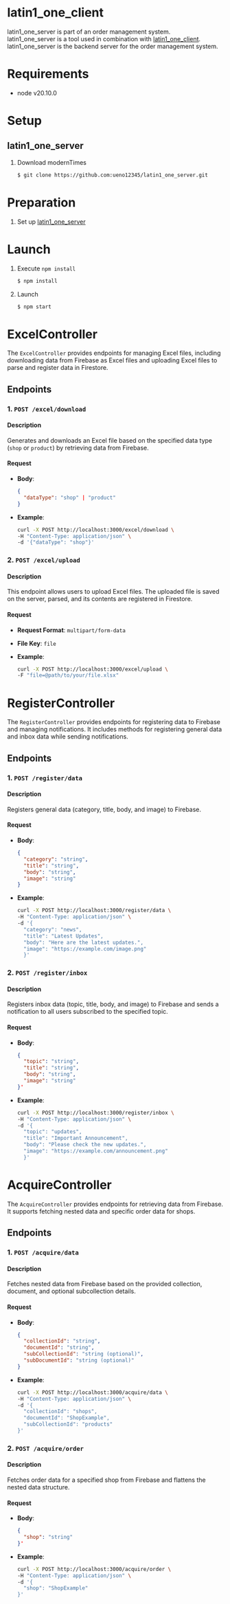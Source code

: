 # latin1_one_client
latin1_one_server is part of an order management system.<br>
latin1_one_server is a tool used in combination with [latin1_one_client](https://github.com:ueno12345/latin1_one_client.git).<br>
latin1_one_server is the backend server for the order management system.

# Requirements
+ node v20.10.0

# Setup
## latin1_one_server
1. Download modernTimes
   ```bash
   $ git clone https://github.com:ueno12345/latin1_one_server.git
   ```

# Preparation
1. Set up [latin1_one_server](https://github.com:ueno12345/latin1_one_server.git)

# Launch
1. Execute `npm install`
   ```bash
   $ npm install
   ```
2. Launch
   ```bash
   $ npm start
   ```

# ExcelController
The `ExcelController` provides endpoints for managing Excel files, including downloading data from Firebase as Excel files and uploading Excel files to parse and register data in Firestore.
## Endpoints
### 1. `POST /excel/download`
#### Description
Generates and downloads an Excel file based on the specified data type (`shop` or `product`) by retrieving data from Firebase.

#### Request
- **Body**:
  ```json
  {
    "dataType": "shop" | "product"
  }
- **Example**:
  ```bash
  curl -X POST http://localhost:3000/excel/download \
  -H "Content-Type: application/json" \
  -d '{"dataType": "shop"}'
### 2. `POST /excel/upload`

#### Description
This endpoint allows users to upload Excel files. The uploaded file is saved on the server, parsed, and its contents are registered in Firestore.

#### Request
- **Request Format**: `multipart/form-data`
- **File Key**: `file`

- **Example**:
  ```bash
  curl -X POST http://localhost:3000/excel/upload \
  -F "file=@path/to/your/file.xlsx"

# RegisterController

The `RegisterController` provides endpoints for registering data to Firebase and managing notifications. It includes methods for registering general data and inbox data while sending notifications.

## Endpoints
### 1. `POST /register/data`
#### Description
Registers general data (category, title, body, and image) to Firebase.
#### Request
- **Body**:
  ```json
  {
    "category": "string",
    "title": "string",
    "body": "string",
    "image": "string"
  }
- **Example**:
  ```bash
  curl -X POST http://localhost:3000/register/data \
  -H "Content-Type: application/json" \
  -d '{
    "category": "news",
    "title": "Latest Updates",
    "body": "Here are the latest updates.",
    "image": "https://example.com/image.png"
    }'
### 2. `POST /register/inbox`
#### Description
Registers inbox data (topic, title, body, and image) to Firebase and sends a notification to all users subscribed to the specified topic.
#### Request
- **Body**:
  ```json
  {
    "topic": "string",
    "title": "string",
    "body": "string",
    "image": "string"
  }'
- **Example**:
  ```bash
  curl -X POST http://localhost:3000/register/inbox \
  -H "Content-Type: application/json" \
  -d '{
    "topic": "updates",
    "title": "Important Announcement",
    "body": "Please check the new updates.",
    "image": "https://example.com/announcement.png"
    }'

# AcquireController
The `AcquireController` provides endpoints for retrieving data from Firebase. It supports fetching nested data and specific order data for shops.
## Endpoints
### 1. `POST /acquire/data`
#### Description
Fetches nested data from Firebase based on the provided collection, document, and optional subcollection details.
#### Request
- **Body**:
  ```json
  {
    "collectionId": "string",
    "documentId": "string",
    "subCollectionId": "string (optional)",
    "subDocumentId": "string (optional)"
  }
- **Example**:
  ```bash
  curl -X POST http://localhost:3000/acquire/data \
  -H "Content-Type: application/json" \
  -d '{
    "collectionId": "shops",
    "documentId": "ShopExample",
    "subCollectionId": "products"
  }'
### 2. `POST /acquire/order`
#### Description
Fetches order data for a specified shop from Firebase and flattens the nested data structure.
#### Request
- **Body**:
  ```json
  {
    "shop": "string"
  }'
- **Example**:
  ```bash
  curl -X POST http://localhost:3000/acquire/order \
  -H "Content-Type: application/json" \
  -d '{
    "shop": "ShopExample"
  }'
